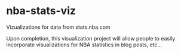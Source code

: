 # nba-stats-viz
Vizualizations for data from stats.nba.com

Upon completion, this visualization project will allow people to easily incorporate visualizations for NBA statistics in blog posts, etc...
